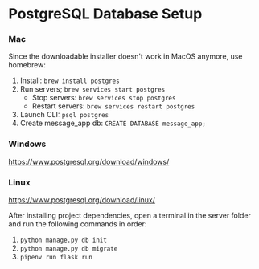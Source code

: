 # PostgreSQL Database Setup
### Mac
Since the downloadable installer doesn't work in MacOS anymore, use homebrew:
1. Install: `brew install postgres`
2. Run servers; `brew services start postgres`
   - Stop servers: `brew services stop postgres`
    - Restart servers: `brew services restart postgres`
3. Launch CLI: `psql postgres`
4. Create message_app db: `CREATE DATABASE message_app;`

### Windows
https://www.postgresql.org/download/windows/
### Linux
https://www.postgresql.org/download/linux/

After installing project dependencies, open a terminal in the server folder and run the following commands in order:  
1. `python manage.py db init`
2. `python manage.py db migrate`
3. `pipenv run flask run`